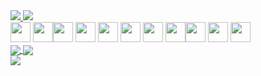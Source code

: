 <div>
  <a href="https://www.linkedin.com/in/rafaelpapastamatiou" target="_blank">
    <img
      src="https://img.shields.io/badge/LinkedIn-0077B5?style=for-the-badge&logo=linkedin&logoColor=white"
    />
  </a>
  <a href="mailto:rafael@papastamatiou.com">
    <img
      src="https://img.shields.io/badge/Gmail-D14836?style=for-the-badge&logo=gmail&logoColor=white"
    />
  </a>
</div>
<div style="display: flex; flex-direction: row; align-items: center;">
  <div>
    <img
      src="https://cdn.jsdelivr.net/gh/devicons/devicon/icons/javascript/javascript-original.svg"
      height="32"
      width="32"
    />
    <img
      src="https://cdn.jsdelivr.net/gh/devicons/devicon/icons/typescript/typescript-original.svg"
      height="32"
      width="32"
    />
  </div>
  <div>
    <img
      src="https://cdn.jsdelivr.net/gh/devicons/devicon/icons/nodejs/nodejs-original.svg"
      height="32"
      width="32"
    />
    <img
      src="https://cdn.jsdelivr.net/gh/devicons/devicon/icons/react/react-original.svg"
      height="32"
      width="32"
    />
    <img
      src="https://cdn.jsdelivr.net/gh/devicons/devicon/icons/nextjs/nextjs-original.svg"
      height="32"
      width="32"
    />
    <img
      src="https://cdn.jsdelivr.net/gh/devicons/devicon/icons/nestjs/nestjs-plain.svg"
      height="32"
      width="32"
    />
    <img
      src="https://cdn.jsdelivr.net/gh/devicons/devicon/icons/express/express-original.svg"
      height="32"
      width="32"
    />
    <img
      src="https://cdn.jsdelivr.net/gh/devicons/devicon/icons/redux/redux-original.svg"
      height="32"
      width="32"
    />
  </div>
  <div>
    <img
      src="https://cdn.jsdelivr.net/gh/devicons/devicon/icons/mongodb/mongodb-original.svg"
      height="32"
      width="32"
    />
    <img
      src="https://cdn.jsdelivr.net/gh/devicons/devicon/icons/mysql/mysql-original.svg"
      height="32"
      width="32"
    />
    <img
      src="https://cdn.jsdelivr.net/gh/devicons/devicon/icons/postgresql/postgresql-original.svg"
      height="32"
      width="32"
    />
  </div>
</div>
<div>
  <a href="https://github.com/anuraghazra/github-readme-stats">
    <img
      align="center"
      src="https://github-readme-stats-ochre-seven.vercel.app/api?username=rafaelpapastamatiou&count_private=true&show_icons=true&theme=radical"
    />
  </a>
  <a href="https://github.com/anuraghazra/github-readme-stats">
    <img
      align="center"
      src="https://github-readme-stats-ochre-seven.vercel.app/api/top-langs/?username=rafaelpapastamatiou&layout=compact&theme=radical&langs_count=10"
    />
  </a>
</div>
<a href="https://github.com/anuraghazra/github-readme-stats">
  <img
    align="center"
    src="https://github-readme-stats-ochre-seven.vercel.app/api/wakatime?username=rafaelpapastamatiou&layout=compact&theme=radical"
  />
</a>
